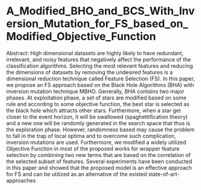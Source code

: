 # A_Modified_BHO_and_BCS_With_Inversion_Mutation_for_FS_based_on_Modified_Objective_Function

Abstract: High dimensional datasets are highly likely to have redundant, irrelevant, and noisy features that negatively affect the performance of the classification algorithms. Selecting the most relevant features and reducing the dimensions of datasets by removing the undesired features is a dimensional reduction technique called Feature Selection (FS). In this paper, we propose an FS approach based on the Black Hole Algorithms (BHA) with inversion mutation technique MBHO. Generally, BHA contains two major phases. At exploitation phase, a set of stars are modified based on some rule and according to some objective function, the best star is selected as the black hole which attracts other stars. Furthermore, when a star get closer to the event horizon, it will be swallowed (spaghettification theory) and a new one will be randomly generated in the search space that thus is the exploration phase. However, randomness based may cause the problem to fall in the trap of local optima and to overcome such complication, inversion mutations are used. Furthermore, we modified a widely utilized Objective Function in most of the proposed works for wrapper feature selection by combining two new terms that are based on the correlation of the selected subset of features. Several experiments have been conducted in this paper and showed that the proposed model is an effective approach for FS and can be utilized as an alternative of the existed state-of-art-approaches
